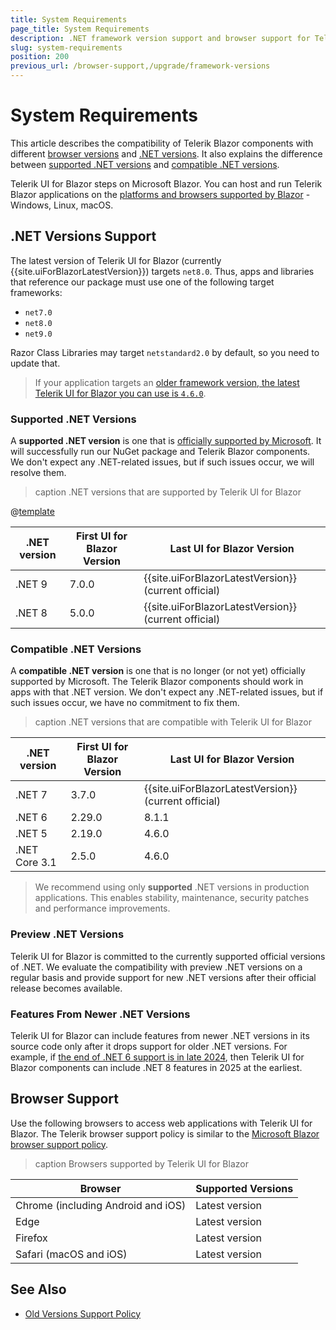 ```yaml
---
title: System Requirements
page_title: System Requirements
description: .NET framework version support and browser support for Telerik UI for Blazor.
slug: system-requirements
position: 200
previous_url: /browser-support,/upgrade/framework-versions
---
```


# System Requirements

This article describes the compatibility of Telerik Blazor components with different [browser versions](#browser-support) and [.NET versions](#-net-versions-support). It also explains the difference between [supported .NET versions](#supported-net-versions) and [compatible .NET versions](#compatible-net-versions).

Telerik UI for Blazor steps on Microsoft Blazor. You can host and run Telerik Blazor applications on the [platforms and browsers supported by Blazor](https://docs.microsoft.com/en-us/aspnet/core/blazor/supported-platforms) - Windows, Linux, macOS.


## .NET Versions Support

The latest version of Telerik UI for Blazor (currently {{site.uiForBlazorLatestVersion}}) targets `net8.0`. Thus, apps and libraries that reference our package must use one of the following target frameworks:

* `net7.0`
* `net8.0`
* `net9.0`

Razor Class Libraries may target `netstandard2.0` by default, so you need to update that.

> If your application targets an [older framework version, the latest Telerik UI for Blazor you can use is `4.6.0`](#compatible-net-versions).

### Supported .NET Versions

A **supported .NET version** is one that is [officially supported by Microsoft](https://dotnet.microsoft.com/en-us/platform/support/policy/dotnet-core). It will successfully run our NuGet package and Telerik Blazor components. We don't expect any .NET-related issues, but if such issues occur, we will resolve them.

>caption .NET versions that are supported by Telerik UI for Blazor

@[template](/_contentTemplates/common/parameters-table-styles.md#table-layout)

| .NET version | First UI for Blazor Version | Last UI for Blazor Version |
| --- | --- | --- |
| .NET 9 | 7.0.0 | {{site.uiForBlazorLatestVersion}} (current official) |
| .NET 8 | 5.0.0 | {{site.uiForBlazorLatestVersion}} (current official) |

### Compatible .NET Versions

A **compatible .NET version** is one that is no longer (or not yet) officially supported by Microsoft. The Telerik Blazor components should work in apps with that .NET version. We don't expect any .NET-related issues, but if such issues occur, we have no commitment to fix them.

>caption .NET versions that are compatible with Telerik UI for Blazor

| .NET version | First UI for Blazor Version | Last UI for Blazor Version |
| --- | --- | --- |
| .NET 7 | 3.7.0 | {{site.uiForBlazorLatestVersion}} (current official) |
| .NET 6 | 2.29.0 | 8.1.1 |
| .NET 5 | 2.19.0 | 4.6.0 |
| .NET Core 3.1 | 2.5.0 | 4.6.0 |

> We recommend using only **supported** .NET versions in production applications. This enables stability, maintenance, security patches and performance improvements.

### Preview .NET Versions

Telerik UI for Blazor is committed to the currently supported official versions of .NET. We evaluate the compatibility with preview .NET versions on a regular basis and provide support for new .NET versions after their official release becomes available.

### Features From Newer .NET Versions

Telerik UI for Blazor can include features from newer .NET versions in its source code only after it drops support for older .NET versions. For example, if [the end of .NET 6 support is in late 2024](https://dotnet.microsoft.com/en-us/platform/support/policy/dotnet-core), then Telerik UI for Blazor components can include .NET 8 features in 2025 at the earliest.


## Browser Support

Use the following browsers to access web applications with Telerik UI for Blazor. The Telerik browser support policy is similar to the [Microsoft Blazor browser support policy](https://docs.microsoft.com/en-us/aspnet/core/blazor/supported-platforms).

>caption Browsers supported by Telerik UI for Blazor

| Browser | Supported Versions |
| ----------- | ----------- |
| Chrome (including Android and iOS) | Latest version |
| Edge | Latest version |
| Firefox | Latest version |
| Safari (macOS and iOS) | Latest version |


## See Also

* [Old Versions Support Policy](slug:old_versions_support_policy)

